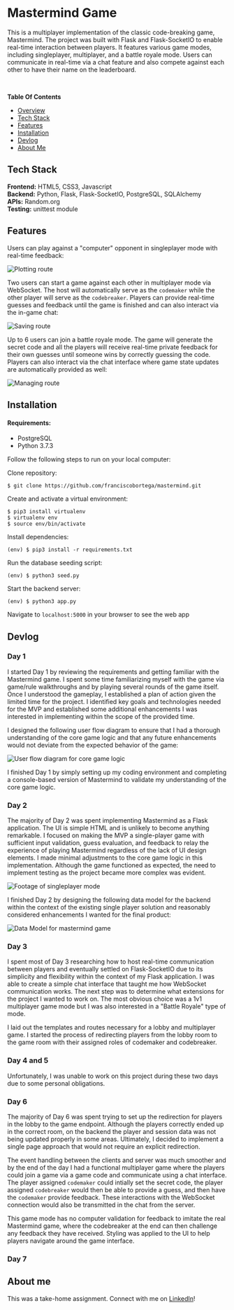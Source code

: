 # <a name="overview"></a> Mastermind Game

This is a multiplayer implementation of the classic code-breaking game, Mastermind. The project was built with Flask and Flask-SocketIO to enable real-time interaction between players. It features various game modes, including singleplayer, multiplayer, and a battle royale mode. Users can communicate in real-time via a chat feature and also compete against each other to have their name on the leaderboard.

</br>

**Table Of Contents**

- [Overview](#overview)
- [Tech Stack](#tech-stack)
- [Features](#features)
- [Installation](#installation)
- [Devlog](#devlog)
- [About Me](#about-me)

## <a name="tech-stack"></a>Tech Stack

**Frontend:** HTML5, CSS3, Javascript <br/>
**Backend:** Python, Flask, Flask-SocketIO, PostgreSQL, SQLAlchemy <br/>
**APIs:** Random.org <br/>
**Testing:** unittest module <br/>

## <a name="features"></a> Features

Users can play against a "computer" opponent in singleplayer mode with real-time feedback:

![Plotting route](static/images/mastermind-singleplayer.gif)

Two users can start a game against each other in multiplayer mode via WebSocket. The host will automatically serve as the `codemaker` while the other player will serve as the `codebreaker`. Players can provide real-time guesses and feedback until the game is finished and can also interact via the in-game chat:

![Saving route](static/images/mastermind-multiplayer.gif)

Up to 6 users can join a battle royale mode. The game will generate the secret code and all the players will receive real-time private feedback for their own guesses until someone wins by correctly guessing the code. Players can also interact via the chat interface where game state updates are automatically provided as well:

![Managing route](static/images/mastermind-battle-royale.gif)

## <a name="installation"></a> Installation

#### Requirements:

- PostgreSQL
- Python 3.7.3

Follow the following steps to run on your local computer:

Clone repository:

```
$ git clone https://github.com/franciscobortega/mastermind.git
```

Create and activate a virtual environment:

```
$ pip3 install virtualenv
$ virtualenv env
$ source env/bin/activate
```

Install dependencies:

```
(env) $ pip3 install -r requirements.txt
```

Run the database seeding script:

```
(env) $ python3 seed.py
```

Start the backend server:

```
(env) $ python3 app.py
```

Navigate to `localhost:5000` in your browser to see the web app

## <a name="devlog"></a> Devlog

### Day 1

I started Day 1 by reviewing the requirements and getting familiar with the Mastermind game. I spent some time familiarizing myself with the game via game/rule walkthroughs and by playing several rounds of the game itself. Once I understood the gameplay, I established a plan of action given the limited time for the project. I identified key goals and technologies needed for the MVP and established some additional enhancements I was interested in implementing within the scope of the provided time.

I designed the following user flow diagram to ensure that I had a thorough understanding of the core game logic and that any future enhancements would not deviate from the expected behavior of the game:

![User flow diagram for core game logic](images/mastermind.png)

I finished Day 1 by simply setting up my coding environment and completing a console-based version of Mastermind to validate my understanding of the core game logic.

### Day 2

The majority of Day 2 was spent implementing Mastermind as a Flask application. The UI is simple HTML and is unlikely to become anything remarkable. I focused on making the MVP a single-player game with sufficient input validation, guess evaluation, and feedback to relay the experience of playing Mastermind regardless of the lack of UI design elements. I made minimal adjustments to the core game logic in this implementation. Although the game functioned as expected, the need to implement testing as the project became more complex was evident.

![Footage of singleplayer mode](images/mastermind-single-web.gif)

I finished Day 2 by designing the following data model for the backend within the context of the existing single player solution and reasonably considered enhancements I wanted for the final product:

![Data Model for mastermind game](images/mastermind-data-model.png)

### Day 3

I spent most of Day 3 researching how to host real-time communication between players and eventually settled on Flask-SocketIO due to its simplicity and flexibility within the context of my Flask application. I was able to create a simple chat interface that taught me how WebSocket communication works. The next step was to determine what extensions for the project I wanted to work on. The most obvious choice was a 1v1 multiplayer game mode but I was also interested in a "Battle Royale" type of mode.

I laid out the templates and routes necessary for a lobby and multiplayer game. I started the process of redirecting players from the lobby room to the game room with their assigned roles of codemaker and codebreaker.

### Day 4 and 5

Unfortunately, I was unable to work on this project during these two days due to some personal obligations.

### Day 6

The majority of Day 6 was spent trying to set up the redirection for players in the lobby to the game endpoint. Although the players correctly ended up in the correct room, on the backend the player and session data was not being updated properly in some areas. Ultimately, I decided to implement a single page approach that would not require an explicit redirection.

The event handling between the clients and server was much smoother and by the end of the day I had a functional multiplayer game where the players could join a game via a game code and communicate using a chat interface. The player assigned `codemaker` could intially set the secret code, the player assigned `codebreaker` would then be able to provide a guess, and then have the `codemaker` provide feedback. These interactions with the WebSocket connection would also be transmitted in the chat from the server.

This game mode has no computer validation for feedback to imitate the real Mastermind game, where the codebreaker at the end can then challenge any feedback they have received. Styling was applied to the UI to help players navigate around the game interface.

### Day 7

## <a name="about-me"></a> About me

This was a take-home assignment. Connect with me on [LinkedIn](http://www.linkedin.com/in/bryanortega/)!
